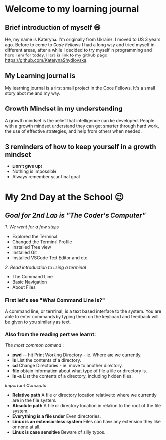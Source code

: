 # Welcome to my loarning journal


## Brief introduction of myself :smile:

He, my name is Kateryna. I'm originally from Ukraine. I moved to US 3 years ago. Before to come to _Code Fellows_ I had a long way and tried myself in different areas, after a while I decided to try myself in programming and here I am for today.
Here is link to my github page https://github.com/KaterynaShydlovska.

## My Learning journal is

My learning journal is a first small project in the Code Fellows.
It's a small story abot me and my way.

## Growth Mindset in my understending 
A growth mindset is the belief that intelligence can be developed. People with a growth mindset understand they can get smarter through hard work, the use of effective strategies, and help from others when needed.

## 3 reminders of how to keep yourself in a growth mindset
 
- **Don't give up!**
- Nothing is impossible
- Always remember your final goal


# My 2nd Day at the School :wink:

## _Goal for 2nd Lab is "The Coder's Computer"_
*1. We went for a few steps* 
+ Explored the Terminal
+ Changed the Terminal Profile
+ Installed Tree view
+ Installed Git
+ Installed VSCode Text Editor and etc.

*2. Read introduction to using a terminal*
+ The Command Line
+ Basic Navigation
+ About Files


### First let's see "What Command Line is?"
A command line, or terminal, is a text based interface to the system. You are able to enter commands by typing them on the keyboard and feedback will be given to you similarly as text.


### Also from the reading pert we learnt:

_The most common comand_ :
- **pwd** 
-- hit Print Working Directory - ie. Where are we currently.
-  **ls**
List the contents of a directory.
-  **cd**
Change Directories - ie. move to another directory.
-  **file**
obtain information about what type of file a file or directory is.
-  **ls -a**
List the contents of a directory, including hidden files.


_Important Concepts_
-  **Relative path**
A file or directory location relative to where we currently are in the file system.
-  **Absolute path**
A file or directory location in relation to the root of the file system.
-  **Everything is a file under**
Even directories.
-  **Linux is an extensionless system**
Files can have any extension they like or none at all.
-  **Linux is case sensitive**
Beware of silly typos.

